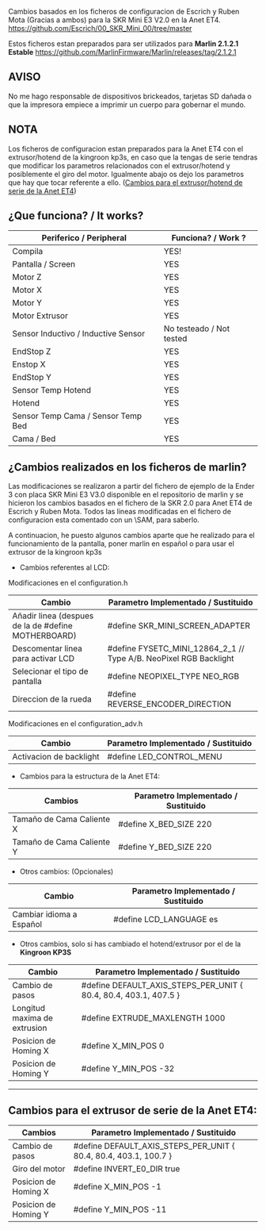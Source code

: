 Cambios basados en los ficheros de configuracion de Escrich y Ruben Mota (Gracias a ambos) para la SKR Mini E3 V2.0 en la Anet ET4. https://github.com/Escrich/00_SKR_Mini_00/tree/master

Estos ficheros estan preparados para ser utilizados para **Marlin 2.1.2.1 Estable** https://github.com/MarlinFirmware/Marlin/releases/tag/2.1.2.1


## AVISO
No me hago responsable de dispositivos brickeados, tarjetas SD dañada o que la impresora empiece a imprimir un cuerpo para gobernar el mundo. 

## NOTA
Los ficheros de configuracion estan preparados para la Anet ET4 con el extrusor/hotend de la kingroon kp3s, en caso que la tengas de serie tendras que modificar los parametros relacionados con el extrusor/hotend y posiblemente el giro del motor. Igualmente abajo os dejo los parametros que hay que tocar referente a ello. ([Cambios para el extrusor/hotend de serie de la Anet ET4](https://github.com/SamuEDL/ET4_SKRMiniE3_LCDMini12864/tree/main/SKR%20Mini%20E3%20V3.0/Marlin%202.1.2.1%20Config#cambios-para-el-extrusor-de-serie-de-la-anet-et4)) 


## ¿Que funciona? / It works?

| Periferico / Peripheral | Funciona? / Work ? | 
|---------------------------|-------------|
| Compila | YES! |
| Pantalla / Screen | YES |
| Motor Z | YES |
| Motor X  |	YES |
| Motor Y |	YES |
| Motor Extrusor | YES |
| Sensor Inductivo  / Inductive Sensor| No testeado / Not tested |
| EndStop Z |	YES |
| Enstop X |	YES |
| EndStop Y|	YES |
| Sensor Temp Hotend	| YES |
| Hotend |	YES |
| Sensor Temp Cama / Sensor Temp Bed	| YES |
| Cama / Bed	| YES |


## ¿Cambios realizados en los ficheros de marlin?
Las modificaciones se realizaron a partir del fichero de ejemplo de la Ender 3 con placa SKR Mini E3 V3.0 disponible en el repositorio de marlin y se hicieron los cambios basados en el fichero de la SKR 2.0 para Anet ET4 de Escrich y Ruben Mota. Todos las lineas modificadas en el fichero de configuracion esta comentado con un \\SAM, para saberlo.

A continuacion, he puesto algunos cambios aparte que he realizado para el funcionamiento de la pantalla, poner marlin en español o para usar el extrusor de la kingroon kp3s

- Cambios referentes al LCD:
  
Modificaciones en el configuration.h

| Cambio | Parametro Implementado / Sustituido| 
|---------------------------|-------------|
|Añadir linea (despues de la de  #define MOTHERBOARD)| #define SKR_MINI_SCREEN_ADAPTER |
|Descomentar linea para activar LCD| #define FYSETC_MINI_12864_2_1    // Type A/B. NeoPixel RGB Backlight |
|Selecionar el tipo de pantalla | #define NEOPIXEL_TYPE NEO_RGB |
|Direccion de la rueda | #define REVERSE_ENCODER_DIRECTION |

Modificaciones en el configuration_adv.h

| Cambio | Parametro Implementado / Sustituido| 
|---------------------------|-------------|
| Activacion de backlight|  #define LED_CONTROL_MENU |

- Cambios para la estructura de la Anet ET4:

| Cambios | Parametro Implementado / Sustituido| 
|---------------------------|-------------|
| Tamaño de Cama Caliente X| #define X_BED_SIZE 220 |
| Tamaño de Cama Caliente Y| #define Y_BED_SIZE 220 |


- Otros cambios: (Opcionales)

| Cambio | Parametro Implementado / Sustituido| 
|---------------------------|-------------|
| Cambiar idioma a Español | #define LCD_LANGUAGE es |

- Otros cambios, solo si has cambiado el hotend/extrusor por el de la **Kingroon KP3S**

| Cambio | Parametro Implementado / Sustituido| 
|---------------------------|-------------|
| Cambio de pasos  | #define DEFAULT_AXIS_STEPS_PER_UNIT   { 80.4, 80.4, 403.1, 407.5 } |
| Longitud maxima de extrusion  | #define EXTRUDE_MAXLENGTH 1000 |
| Posicion de Homing X  | #define X_MIN_POS 0  |
| Posicion de Homing Y  | #define Y_MIN_POS -32 |

----------------------------

## Cambios para el extrusor de serie de la Anet ET4:

| Cambios | Parametro Implementado / Sustituido| 
|---------------------------|-------------|
| Cambio de pasos  | #define DEFAULT_AXIS_STEPS_PER_UNIT   { 80.4, 80.4, 403.1, 100.7 } |
| Giro del motor  | #define INVERT_E0_DIR true |
| Posicion de Homing X  | #define X_MIN_POS -1  |
| Posicion de Homing Y  | #define Y_MIN_POS -11 |

